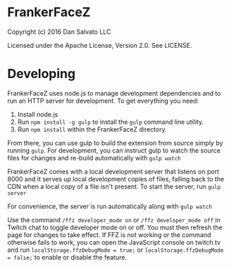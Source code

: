 FrankerFaceZ
============

Copyright (c) 2016 Dan Salvato LLC

Licensed under the Apache License, Version 2.0. See LICENSE.


Developing
==========

FrankerFaceZ uses node.js to manage development dependencies and to run an HTTP
server for development. To get everything you need:

1. Install node.js
2. Run ```npm install -g gulp``` to install the ```gulp``` command line utility.
3. Run ```npm install``` within the FrankerFaceZ directory.


From there, you can use gulp to build the extension from source simply by
running ```gulp```. For development, you can instruct gulp to watch the source
files for changes and re-build automatically with ```gulp watch```

FrankerFaceZ comes with a local development server that listens on port 8000
and it serves up local development copies of files, falling back to the CDN
when a local copy of a file isn't present. To start the server,
run ```gulp server```

For convenience, the server is run automatically along with ```gulp watch```


Use the command ```/ffz developer_mode on``` or ```/ffz developer_mode off```
in Twitch chat to toggle developer mode on or off. You must then refresh the
page for changes to take effect. If FFZ is not working or the command otherwise
fails to work, you can open the JavaScript console on twitch.tv and run
```localStorage.ffzDebugMode = true;``` or
```localStorage.ffzDebugMode = false;``` to enable or disable the feature.